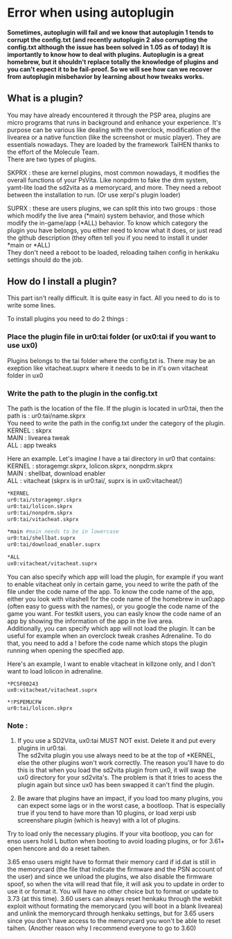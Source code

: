 # Error when using autoplugin

#### Sometimes, autoplugin will fail and we know that autoplugin 1 tends to corrupt the config.txt \(and recently autoplugin 2 also corrupting the config.txt although the issue has been solved in 1.05 as of today\) It is importantly to know how to deal with plugins. Autoplugin is a great homebrew, but it shouldn't replace totally the knowledge of plugins and you can't expect it to be fail-proof. So we will see how can we recover from autoplugin misbehavior by learning about how tweaks works.

## What is a plugin?

You may have already encountered it through the PSP area, plugins are micro programs that runs in background and enhance your experience. It's purpose can be various like dealing with the overclock, modification of the livearea or a native function \(like the screenshot or music player\). They are essentials nowadays. They are loaded by the framework TaiHEN thanks to the effort of the Molecule Team.  
There are two types of plugins.  
  
SKPRX : these are kernel plugins, most common nowadays, it modifies the overall functions of your PsVita. Like nonpdrm to fake the drm system, yamt-lite load the sd2vita as a memorycard, and more. They need a reboot between the installation to run. \(Or use xerpi's plugin loader\)  
  
SUPRX : these are users plugins, we can split this into two groups : those which modify the live area \(\*main\) system behavior, and those which modify the in-game/app \(\*ALL\) behavior. To know which category the plugin you have belongs, you either need to know what it does, or just read the github description \(they often tell you if you need to install it under \*main or \*ALL\)  
They don't need a reboot to be loaded, reloading taihen config in henkaku settings should do the job.  
  


## How do I install a plugin?

This part isn't really difficult. It is quite easy in fact. All you need to do is to write some lines.  
  
To install plugins you need to do 2 things :

### Place the plugin file in ur0:tai folder \(or ux0:tai if you want to use ux0\)

Plugins belongs to the tai folder where the config.txt is. There may be an exeption like vitacheat.suprx where it needs to be in it's own vitacheat folder in ux0

### Write the path to the plugin in the config.txt

The path is the location of the file. If the plugin is located in ur0:tai, then the path is : ur0:tai/name.skprx  
You need to write the path in the config.txt under the category of the plugin.  
KERNEL : skprx  
MAIN : livearea tweak  
ALL : app tweaks  
  
Here an example. Let's imagine I have a tai directory in ur0 that contains:  
KERNEL : storagemgr.skprx, lolicon.skprx, nonpdrm.skprx  
MAIN : shellbat, download enabler  
ALL : vitacheat \(skprx is in ur0:tai/, suprx is in ux0:vitacheat/\)

```bash
*KERNEL
ur0:tai/storagemgr.skprx
ur0:tai/lolicon.skprx
ur0:tai/nonpdrm.skprx
ur0:tai/vitacheat.skprx

*main #main needs to be in lowercase
ur0:tai/shellbat.suprx
ur0:tai/download_enabler.suprx

*ALL
ux0:vitacheat/vitacheat.suprx

```

  
You can also specify which app will load the plugin, for example if you want to enable vitacheat only in certain game, you need to write the path of the file under the code name of the app. To know the code name of the app, either you look with vitashell for the code name of the homebrew in ux0:app \(often easy to guess with the names\), or you google the code name of the game you want. For testkit users, you can easly know the code name of an app by showing the information of the app in the live area.  
Additionally, you can specify which app will not load the plugin. It can be useful for example when an overclock tweak crashes Adrenaline. To do that, you need to add a ! before the code name which stops the plugin running when opening the specified app.  
  
Here's an example, I want to enable vitacheat in killzone only, and I don't want to load lolicon in adrenaline.  


```text
*PCSF00243
ux0:vitacheat/vitacheat.suprx

*!PSPEMUCFW
ur0:tai/lolicon.skprx
```

###  Note : 

1. If you use a SD2Vita, ux0:tai MUST NOT exist. Delete it and put every plugins in ur0:tai.  
The sd2vita plugin you use always need to be at the top of \*KERNEL, else the other plugins won't work correctly. The reason you'll have to do this is that when you load the sd2vita plugin from ux0, it will swap the ux0 directory for your sd2vita's. The problem is that it tries to acess the plugin again but since ux0 has been swapped it can't find the plugin.

2. Be aware that plugins have an impact, if you load too many plugins, you can expect some lags or in the worst case, a bootloop. That is especially true if you tend to have more than 10 plugins, or load xerpi usb screenshare plugin \(which is heavy\) with a lot of plugins.  
  
Try to load only the necessary plugins. If your vita bootloop, you can for enso users hold L button when booting to avoid loading plugins, or for 3.61+ open hencore and do a reset taihen.  
  
3.65 enso users might have to format their memory card if id.dat is still in the memorycard \(the file that indicate the firmware and the PSN account of the user\) and since we unload the plugins, we also disable the firmware spoof, so when the vita will read that file, it will ask you to update in order to use it or format it. You will have no other choice but to format or update to 3.73 \(at this time\). 3.60 users can always reset henkaku through the webkit exploit without formating the memorycard \(you will boot in a blank livearea\) and unlink the memorycard through henkaku settings, but for 3.65 users since you don't have access to the memorycard you won't be able to reset taihen. \(Another reason why I recommend everyone to go to 3.60\)

